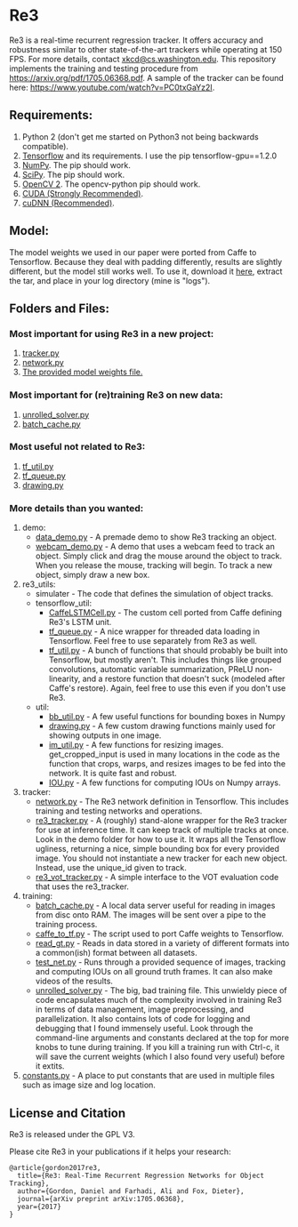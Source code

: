 # Re3

Re3 is a real-time recurrent regression tracker. It offers accuracy and robustness similar to other state-of-the-art trackers while operating at 150 FPS. For more details, contact xkcd@cs.washington.edu. This repository implements the training and testing procedure from https://arxiv.org/pdf/1705.06368.pdf. A sample of the tracker can be found here: https://www.youtube.com/watch?v=PC0txGaYz2I.

## Requirements:
1. Python 2 (don't get me started on Python3 not being backwards compatible).
2. [Tensorflow](https://www.tensorflow.org/) and its requirements. I use the pip tensorflow-gpu==1.2.0
3. [NumPy](http://www.numpy.org/). The pip should work.
4. [SciPy](https://www.scipy.org/). The pip should work.
5. [OpenCV 2](http://opencv.org/opencv-2-4-8.html). The opencv-python pip should work.
6. [CUDA (Strongly Recommended)](https://developer.nvidia.com/cuda-downloads).
7. [cuDNN (Recommended)](https://developer.nvidia.com/cudnn).

## Model:
The model weights we used in our paper were ported from Caffe to Tensorflow. Because they deal with padding differently, results are slightly different, but the model still works well.
To use it, download it [here](https://goo.gl/NWGXGM), extract the tar, and place in your log directory (mine is "logs").

## Folders and Files:
### Most important for using Re3 in a new project:
1. [tracker.py](tracker/re3_tracker.py)
2. [network.py](tracker/network.py)
3. [The provided model weights file.](https://goo.gl/NWGXGM)

### Most important for (re)training Re3 on new data:
1. [unrolled_solver.py](training/unrolled_solver.py)
2. [batch_cache.py](training/batch_cache.py)

### Most useful not related to Re3:
1. [tf_util.py](re3_utils/tensorflow_util/tf_util.py)
2. [tf_queue.py](re3_utils/tensorflow_util/tf_queue.py)
3. [drawing.py](re3_utils/util/drawing.py)

### More details than you wanted:
1. demo:
    * [data_demo.py](demo/data_demo.py) - A premade demo to show Re3 tracking an object.
    * [webcam_demo.py](demo/webcam_demo.py) - A demo that uses a webcam feed to track an object. Simply click and drag the mouse around the object to track. When you release the mouse, tracking will begin. To track a new object, simply draw a new box.
2. re3_utils:
    * simulater - The code that defines the simulation of object tracks.
    * tensorflow_util:
        * [CaffeLSTMCell.py](re3_utils/tensorflow_util/CaffeLSTMCell.py) - The custom cell ported from Caffe defining Re3's LSTM unit.
        * [tf_queue.py](re3_utils/tensorflow_util/tf_queue.py) - A nice wrapper for threaded data loading in Tensorflow. Feel free to use separately from Re3 as well.
        * [tf_util.py](re3_utils/tensorflow_util/tf_util.py) - A bunch of functions that should probably be built into Tensorflow, but mostly aren't. This includes things like grouped convolutions, automatic variable summarization, PReLU non-linearity, and a restore function that doesn't suck (modeled after Caffe's restore). Again, feel free to use this even if you don't use Re3.
    * util:
        * [bb_util.py](re3_utils/util/bb_util.py) - A few useful functions for bounding boxes in Numpy
        * [drawing.py](re3_utils/util/drawing.py) - A few custom drawing functions mainly used for showing outputs in one image.
        * [im_util.py](re3_utils/util/im_util.py) - A few functions for resizing images. get_cropped_input is used in many locations in the code as the function that crops, warps, and resizes images to be fed into the network. It is quite fast and robust.
        * [IOU.py](re3_utils/util/IOU.py) - A few functions for computing IOUs on Numpy arrays.
3. tracker:
    * [network.py](tracker/network.py) - The Re3 network definition in Tensorflow. This includes training and testing networks and operations.
    * [re3_tracker.py](tracker/re3_tracker.py) - A (roughly) stand-alone wrapper for the Re3 tracker for use at inference time. It can keep track of multiple tracks at once. Look in the demo folder for how to use it. It wraps all the Tensorflow ugliness, returning a nice, simple bounding box for every provided image. You should not instantiate a new tracker for each new object. Instead, use the unique_id given to track.
    * [re3_vot_tracker.py](tracker/re3_vot_tracker.py) - A simple interface to the VOT evaluation code that uses the re3_tracker.
4. training:
    * [batch_cache.py](training/batch_cache.py) - A local data server useful for reading in images from disc onto RAM. The images will be sent over a pipe to the training process.
    * [caffe_to_tf.py](training/caffe_to_tf.py)  - The script used to port Caffe weights to Tensorflow.
    * [read_gt.py](training/read_gt.py)  - Reads in data stored in a variety of different formats into a common(ish) format between all datasets.
    * [test_net.py](training/test_net.py)  - Runs through a provided sequence of images, tracking and computing IOUs on all ground truth frames. It can also make videos of the results.
    * [unrolled_solver.py](training/unrolled_solver.py)  - The big, bad training file. This unwieldy piece of code encapsulates much of the complexity involved in training Re3 in terms of data management, image preprocessing, and parallelization. It also contains lots of code for logging and debugging that I found immensely useful. Look through the command-line arguments and constants declared at the top for more knobs to tune during training. If you kill a training run with Ctrl-c, it will save the current weights (which I also found very useful) before it extits.
5. [constants.py](constants.py) - A place to put constants that are used in multiple files such as image size and log location.

## License and Citation

Re3 is released under the GPL V3.

Please cite Re3 in your publications if it helps your research:
```
@article{gordon2017re3,
  title={Re3: Real-Time Recurrent Regression Networks for Object Tracking},
  author={Gordon, Daniel and Farhadi, Ali and Fox, Dieter},
  journal={arXiv preprint arXiv:1705.06368},
  year={2017}
}
```
